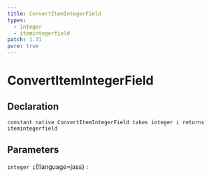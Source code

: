 ```yaml
---
title: ConvertItemIntegerField
types:
  - integer
  - itemintegerfield
patch: 1.31
pure: true
---
```


# ConvertItemIntegerField

## Declaration

```jass
constant native ConvertItemIntegerField takes integer i returns itemintegerfield
```

## Parameters
`integer i`{!language=jass}
: 
